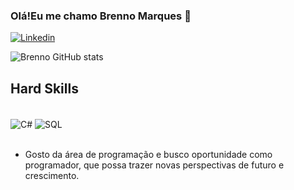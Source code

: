 ### Olá!Eu me chamo Brenno Marques 👋

[![Linkedin](https://img.shields.io/badge/LinkedIn-0077B5?style=for-the-badge&logo=linkedin&logoColor=white)](https://www.linkedin.com/in/brenno-marques-dos-santos-7a7406222/)

![Brenno GitHub stats](https://github-readme-stats.vercel.app/api?username=brenno-santos&show_icons=true&theme=highcontrast)

## Hard Skills
<div style="display: inline_block"><br/>
  <img align="center" alt="C#" src="https://img.shields.io/badge/C%23-239120?style=for-the-badge&logo=c-sharp&logoColor=white" />
  <img align="center" alt="SQL" src="https://img.shields.io/badge/MySQL-00000F?style=for-the-badge&logo=mysql&logoColor=white" />
</div><br/>

- Gosto da área de programação e busco oportunidade como programador, que possa trazer novas perspectivas de futuro e crescimento. 
